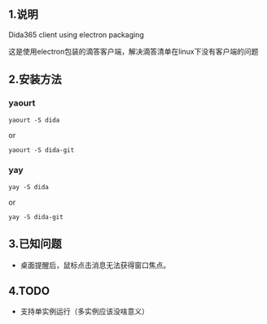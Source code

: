 ## 1.说明

Dida365 client using electron packaging

这是使用electron包装的滴答客户端，解决滴答清单在linux下没有客户端的问题

## 2.安装方法

### yaourt
```shell
yaourt -S dida
```
or
```shell
yaourt -S dida-git
```
### yay

```shell
yay -S dida
```
or
```shell
yay -S dida-git
```

## 3.已知问题

- 桌面提醒后，鼠标点击消息无法获得窗口焦点。

## 4.TODO

- 支持单实例运行（多实例应该没啥意义）
